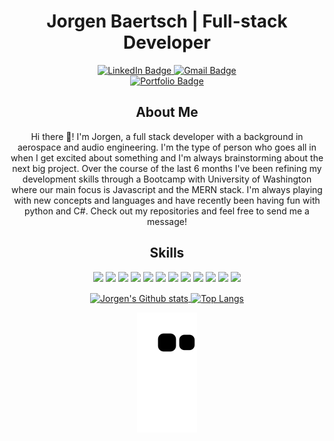 <h1 align = "center" >Jorgen Baertsch | Full-stack Developer </h1>
<div align = "center" id="badges">
  <a href="https://www.linkedin.com/in/jorgen-baertsch-8673b2142/">
    <img src="https://img.shields.io/badge/LinkedIn-blue?style=for-the-badge&logo=linkedin&logoColor=white" alt="LinkedIn Badge"/>
  </a>
  <a href="mailto:jpbaertsch@gmail.com">
    <img src="https://img.shields.io/badge/Gmail-D14836?style=for-the-badge&logo=gmail&logoColor=white" alt="Gmail Badge"/>
  </a>
</div>

<div align = "center">
   <a href="https://jpbaer.github.io/React-Portfolio/">
    <img src="https://img.shields.io/badge/Visit-My%20Portfolio-green" alt="Portfolio Badge"/>
  </a>
</div>


<h2 align = "center"> About Me </h2>
<p align = "center"> Hi there 👋! I'm Jorgen, a full stack developer with a background in aerospace and audio engineering.  I'm the type of person who goes all in when I get excited about something and I'm always brainstorming about the next big project.  Over the course of the last 6 months I've been refining my development skills through a Bootcamp with University of Washington where our main focus is Javascript and the MERN stack.  I'm always playing with new concepts and languages and have recently been having fun with python and C#.  Check out my repositories and feel free to send me a message!  </p>

<h2 align="center">Skills</h2>

<p align="center">
    <img src="https://img.shields.io/static/v1?style=for-the-badge&message=HTML5&color=E34F26&logo=HTML5&logoColor=FFFFFF&label="/>
    <img src="https://img.shields.io/static/v1?style=for-the-badge&message=CSS3&color=1572B6&logo=CSS3&logoColor=FFFFFF&label="/>
    <img src="https://img.shields.io/static/v1?style=for-the-badge&message=JavaScript&color=222222&logo=JavaScript&logoColor=F7DF1E&label="/>
    <img src="https://img.shields.io/static/v1?style=for-the-badge&message=React&color=222222&logo=React&logoColor=61DAFB&label="/>
    <img src="https://img.shields.io/static/v1?style=for-the-badge&message=Python&color=3776AB&logo=Python&logoColor=FFFFFF&label="/>
    <img src="https://img.shields.io/static/v1?style=for-the-badge&message=MongoDB&color=47A248&logo=MongoDB&logoColor=FFFFFF&label="/>
    <img src="https://img.shields.io/static/v1?style=for-the-badge&message=Node.js&color=339933&logo=Node.js&logoColor=FFFFFF&label="/>
    <img src ="https://img.shields.io/badge/-GraphQL-E10098?style=for-the-badge&logo=graphql&logoColor=white"/>
    <img src="https://img.shields.io/static/v1?style=for-the-badge&message=MySQL&color=4479A1&logo=MySQL&logoColor=FFFFFF&label="/>
    <img src="https://img.shields.io/badge/chart.js-F5788D.svg?style=for-the-badge&logo=chart.js&logoColor=white"/>
    <img src="https://img.shields.io/static/v1?style=for-the-badge&message=Heroku&color=430098&logo=Heroku&logoColor=FFFFFF&label="/>
    <img src="https://img.shields.io/badge/express.js-%23404d59.svg?style=for-the-badge&logo=express&logoColor=%2361DAFB"/>
</p>

<p align="center"> 
  <a href="https://github.com/jpbaer/github-readme-stats">
    <img align="center" height="180em" src="https://github-readme-stats.vercel.app/api?username=jpbaer&theme=dark&show_icons=true" alt="Jorgen's Github stats"/>
  </a>
  <a href="https://github.com/jpbaer/github-readme-stats">
    <img align="center" height="180em" src="https://github-readme-stats.vercel.app/api/top-langs/?username=jpbaer&layout=compact&theme=dark" alt="Top Langs"/>
  </a>
</p>

<div align="center">
  <img src="https://github.com/Goobber33/Goobber33/blob/output/github-contribution-grid-snake.svg" alt="snake animation"/>
</div>
